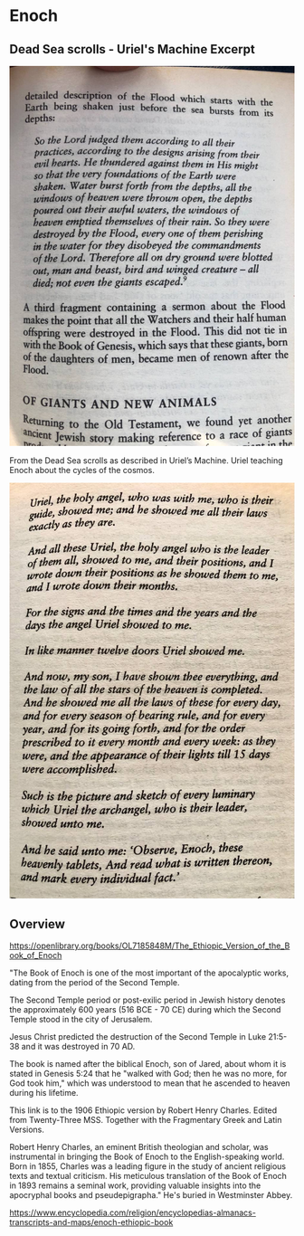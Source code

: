 # Enoch

## Dead Sea scrolls - Uriel's Machine Excerpt

![](img/dead-sea-scrolls.jpg)

From the Dead Sea scrolls as described in Uriel’s Machine. Uriel teaching Enoch about the cycles of the cosmos.

![](img/dead-sea-scrolls2.jpg)

## Overview

https://openlibrary.org/books/OL7185848M/The_Ethiopic_Version_of_the_Book_of_Enoch

"The Book of Enoch is one of the most important of the apocalyptic works, dating from the period of the Second Temple. 

The Second Temple period or post-exilic period in Jewish history denotes the approximately 600 years (516 BCE - 70 CE) during which the Second Temple stood in the city of Jerusalem.

Jesus Christ predicted the destruction of the Second Temple in Luke 21:5-38 and it was destroyed in 70 AD.

The book is named after the biblical Enoch, son of Jared, about whom it is stated in Genesis 5:24 that he "walked with God; then he was no more, for God took him," which was understood to mean that he ascended to heaven during his lifetime.


This link is to the 1906 Ethiopic version by Robert Henry Charles.  Edited from Twenty-Three MSS. Together with the Fragmentary Greek and Latin Versions.

Robert Henry Charles, an eminent British theologian and scholar, was instrumental in bringing the Book of Enoch to the English-speaking world.    Born in 1855, Charles was a leading figure in the study of ancient religious texts and textual criticism. His meticulous translation of the Book of Enoch in 1893 remains a seminal work, providing valuable insights into the apocryphal books and pseudepigrapha."  He's buried in Westminster Abbey.

https://www.encyclopedia.com/religion/encyclopedias-almanacs-transcripts-and-maps/enoch-ethiopic-book